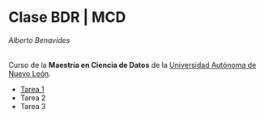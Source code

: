# Clase BDR | MCD
###### Alberto Benavides

Curso de la **Maestría en Ciencia de Datos** de la [Universidad Autónoma de Nuevo León](https://uanl.mx).

- [Tarea 1](./Clase%201/tarea%201.md)
- Tarea 2
- Tarea 3
